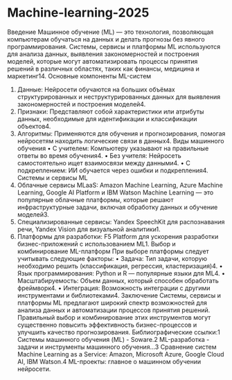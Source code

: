 # Machine-learning-2025
Введение
Машинное обучение (ML) — это технология, позволяющая компьютерам обучаться на данных и делать прогнозы без явного программирования. Системы, сервисы и платформы ML используются для анализа данных, выявления закономерностей и построения моделей, которые могут автоматизировать процессы принятия решений в различных областях, таких как финансы, медицина и маркетинг14.
Основные компоненты ML-систем
1.	Данные: Нейросети обучаются на больших объёмах структурированных и неструктурированных данных для выявления закономерностей и построения моделей4.
2.	Признаки: Представляют собой характеристики или атрибуты данных, необходимые для идентификации и классификации объектов4.
3.	Алгоритмы: Применяются для обучения и прогнозирования, помогая нейросетям находить логические связи в данных4.
Виды машинного обучения
•	С учителем: Компьютеру указывают на правильные ответы во время обучения4.
•	Без учителя: Нейросеть самостоятельно ищет взаимосвязи между данными4.
•	С подкреплением: ИИ обучается через ошибки и подкрепления4.
Системы и сервисы ML
1.	Облачные сервисы MLaaS: Amazon Machine Learning, Azure Machine Learning, Google AI Platform и IBM Watson Machine Learning — это популярные облачные платформы, которые решают инфраструктурные задачи, включая обработку данных и обучение моделей3.
2.	Специализированные сервисы: Yandex SpeechKit для распознавания речи, Yandex Vision для визуальной аналитики1.
3.	Платформы для разработки: F5 Platform для ускорения разработки бизнес-приложений с использованием ML1.
Выбор и комбинирование ML-платформ
При выборе платформы следует учитывать следующие факторы:
•	Задача: Тип задачи, которую необходимо решить (классификация, регрессия, кластеризация)4.
•	Язык программирования: Python и R — популярные языки для ML4.
•	Масштабируемость: Объем данных, который способен обработать фреймворк4.
•	Интеграция: Возможность интеграции с другими инструментами и библиотеками4.
Заключение
Системы, сервисы и платформы ML предлагают широкий спектр возможностей для анализа данных и автоматизации процессов принятия решений. Правильный выбор и комбинирование этих инструментов могут существенно повысить эффективность бизнес-процессов и улучшить качество прогнозирования.
Библиографические ссылки:1 Системы машинного обучения (ML) - Soware.2 ML-разработка - задачи и инструменты машинного обучения...3 Сравнение систем Machine Learning as a Service: Amazon, Microsoft Azure, Google Cloud AI, IBM Watson.4 ML-проекты: главное о машинном обучении нейросети.
